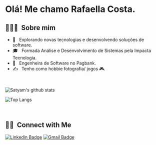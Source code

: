 <h1> Olá! Me chamo Rafaella Costa.</h1>

<h2> 👨🏻‍💻 &nbsp;Sobre mim </h2>

- 🤔 &nbsp; Explorando novas tecnologias e desenvolvendo soluções de software.
- 🎓 &nbsp; Formada Análise e Desenvolvimento de Sistemas pela Impacta Tecnologia.
- 🌱 &nbsp; Engenheira de Software no Pagbank.
- ✍️ &nbsp; Tenho como hobbie fotografia/ jogos 🎮.

<br/>

![Satyam's github stats](https://github-readme-stats.vercel.app/api?username=RafaellaCosta&count_private=true&show_icons=true&theme=radical&include_all_commits=true)


![Top Langs](https://github-readme-stats.vercel.app/api/top-langs/?username=RafaellaCosta&theme=radical)


<br/>

<h2> 🤝🏻 &nbsp;Connect with Me </h2>

[![Linkedin Badge](https://img.shields.io/badge/-Rafaella%20Costa-6633cc?style=flat-square&logo=Linkedin&logoColor=white&link=https://www.linkedin.com/in/rafaellacosta/)](https://www.linkedin.com/in/rafaellacosta/) 
[![Gmail Badge](https://img.shields.io/badge/-rafaellamcp@gmail.com-6633cc?style=flat-square&logo=Gmail&logoColor=white&link=mailto:rafaellamcp@gmail.com)](mailto:rafaellamcp@gmail.com)
